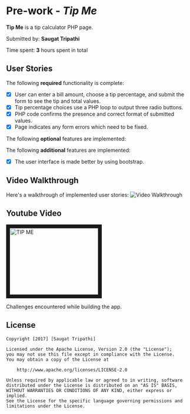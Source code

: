 # Pre-work - *Tip Me*

**Tip Me** is a tip calculator PHP page.

Submitted by: **Saugat Tripathi**

Time spent: **3** hours spent in total

## User Stories

The following **required** functionality is complete:
* [x] User can enter a bill amount, choose a tip percentage, and submit the form to see the tip and total values.
* [x] Tip percentage choices use a PHP loop to output three radio buttons.
* [x] PHP code confirms the presence and correct format of submitted values.
* [x] Page indicates any form errors which need to be fixed.

The following **optional** features are implemented:


The following **additional** features are implemented:

* [x] The user interface is made better by using bootstrap.

## Video Walkthrough

Here's a walkthrough of implemented user stories:
<img src='http://i.imgur.com/P8UYNcP.gif.gif' title='Video Walkthrough' width='' alt='Video Walkthrough' />


## Youtube Video

<a href="http://www.youtube.com/watch?feature=player_embedded&v=Esd-bscwqI8
" target="_blank"><img src="http://img.youtube.com/vi/Esd-bscwqI8/0.jpg" 
alt="TIP ME" width="240" height="180" border="10" /></a>

Challenges encountered while building the app.

## License

    Copyright [2017] [Saugat Tripathi]

    Licensed under the Apache License, Version 2.0 (the "License");
    you may not use this file except in compliance with the License.
    You may obtain a copy of the License at

        http://www.apache.org/licenses/LICENSE-2.0

    Unless required by applicable law or agreed to in writing, software
    distributed under the License is distributed on an "AS IS" BASIS,
    WITHOUT WARRANTIES OR CONDITIONS OF ANY KIND, either express or implied.
    See the License for the specific language governing permissions and
    limitations under the License.
